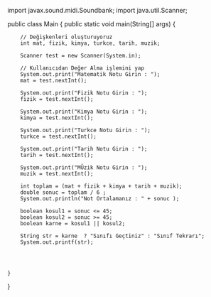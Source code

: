 import javax.sound.midi.Soundbank;
import java.util.Scanner;

public class Main {
    public static void main(String[] args) {
      

        // Değişkenleri oluşturuyoruz
        int mat, fizik, kimya, turkce, tarih, muzik;

        Scanner test = new Scanner(System.in);
        
        // Kullanıcıdan Değer Alma işlemini yap
        System.out.print("Matematik Notu Girin : ");
        mat = test.nextInt();

        System.out.print("Fizik Notu Girin : ");
        fizik = test.nextInt();

        System.out.print("Kimya Notu Girin : ");
        kimya = test.nextInt();

        System.out.print("Turkce Notu Girin : ");
        turkce = test.nextInt();

        System.out.print("Tarih Notu Girin : ");
        tarih = test.nextInt();

        System.out.print("MÜzik Notu Girin : ");
        muzik = test.nextInt();

        int toplam = (mat + fizik + kimya + tarih + muzik);
        double sonuc = toplam / 6 ;
        System.out.println("Not Ortalamanız : " + sonuc );

        boolean kosul1 = sonuc <= 45;
        boolean kosul2 = sonuc >= 45;
        boolean karne = kosul1 || kosul2;

        String str = karne  ? "Sınıfı Geçtiniz" : "Sınıf Tekrarı";
        System.out.printf(str);




    }

}

